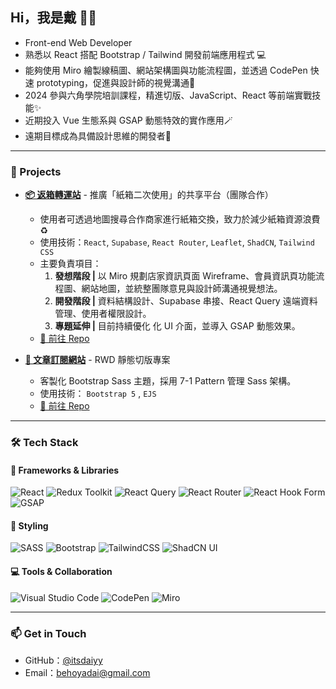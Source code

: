 ## Hi，我是戴 👋🏻

- Front-end Web Developer  
- 熟悉以 React 搭配 Bootstrap / Tailwind 開發前端應用程式 💻  
- 能夠使用 Miro 繪製線稿圖、網站架構圖與功能流程圖，並透過 CodePen 快速 prototyping，促進與設計師的視覺溝通💭
- 2024 參與六角學院培訓課程，精進切版、JavaScript、React 等前端實戰技能✨
- 近期投入 Vue 生態系與 GSAP 動態特效的實作應用🪄
- 遠期目標成為具備設計思維的開發者🎨

---

### 🎨 Projects

- **[📦 返箱轉運站](https://itsdaiyy.github.io/react-boxes/#/)** - 推廣「紙箱二次使用」的共享平台（團隊合作）
  - 使用者可透過地圖搜尋合作商家進行紙箱交換，致力於減少紙箱資源浪費 ♻️  
  - 使用技術：`React`, `Supabase`, `React Router`, `Leaflet`, `ShadCN`, `Tailwind CSS` <br />
  - 主要負責項目：
    1. **發想階段 |** 以 Miro 規劃店家資訊頁面 Wireframe、會員資訊頁功能流程圖、網站地圖，並統整團隊意見與設計師溝通視覺想法。
    2. **開發階段 |** 資料結構設計、Supabase 串接、React Query 遠端資料管理、使用者權限設計。
    3. **專題延伸 |** 目前持續優化 化 UI 介面，並導入 GSAP 動態效果。
  - [🔗 前往 Repo ](https://github.com/itsdaiyy/react-boxes)
 
- **[🔎 文章訂閱網站](https://itsdaiyy.github.io/2024-hex-week6-website/)** - RWD 靜態切版專案
  - 客製化 Bootstrap Sass 主題，採用 7-1 Pattern 管理 Sass 架構。
  - 使用技術： `Bootstrap 5` , `EJS`
  - [🔗 前往 Repo ](https://github.com/itsdaiyy/2024-hex-week6-website)

---

### 🛠 Tech Stack
#### 🧩 Frameworks & Libraries
![React](https://img.shields.io/badge/react-%2320232a.svg?style=for-the-badge&logo=react&logoColor=%2361DAFB)
![Redux Toolkit](https://img.shields.io/badge/Redux_Toolkit-764ABC?style=for-the-badge&logo=redux&logoColor=white)
![React Query](https://img.shields.io/badge/-React%20Query-FF4154?style=for-the-badge&logo=react%20query&logoColor=white)
![React Router](https://img.shields.io/badge/React_Router-CA4245?style=for-the-badge&logo=react-router&logoColor=white)
![React Hook Form](https://img.shields.io/badge/React%20Hook%20Form-%23EC5990.svg?style=for-the-badge&logo=reacthookform&logoColor=white)
![GSAP](https://img.shields.io/badge/GSAP-88CE02?style=for-the-badge&logo=greensock&logoColor=white) <br />

#### 🎨 Styling
![SASS](https://img.shields.io/badge/SASS-hotpink.svg?style=for-the-badge&logo=SASS&logoColor=white)
![Bootstrap](https://img.shields.io/badge/bootstrap-%238511FA.svg?style=for-the-badge&logo=bootstrap&logoColor=white)
![TailwindCSS](https://img.shields.io/badge/tailwindcss-%2338B2AC.svg?style=for-the-badge&logo=tailwind-css&logoColor=white)
![ShadCN UI](https://img.shields.io/badge/ShadCN_UI-000000?style=for-the-badge&logo=none&logoColor=white)  <br />


#### 💻 Tools & Collaboration
![Visual Studio Code](https://img.shields.io/badge/VS_Code-0078D7?style=for-the-badge&logo=visualstudiocode&logoColor=white)
![CodePen](https://img.shields.io/badge/CodePen-000000?style=for-the-badge&logo=codepen&logoColor=white)
![Miro](https://img.shields.io/badge/Miro-050038?style=for-the-badge&logo=miro&logoColor=yellow)


---

### 📫 Get in Touch

- GitHub：[@itsdaiyy](https://github.com/itsdaiyy)
- Email：behoyadai@gmail.com
  
